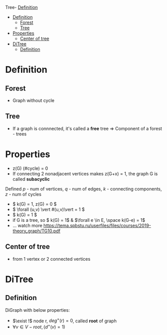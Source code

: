Tree- [Definition](#definition)
- [Definition](#definition)
  - [Forest](#forest)
  - [Tree](#tree)
- [Properties](#properties)
  - [Center of tree](#center-of-tree)
- [DiTree](#ditree)
  - [Definition](#definition-1)



# Definition
## Forest
- Graph without cycle
## Tree
- If a graph is connnected, it's called a **free** tree
=> Component of a forest - trees

# Properties
- z(G) (#cycle) = 0
- If connecting 2 nonadjacent vertices makes z(G+x) = 1, the graph G is called **subacyclic**

Defined *p* - num of vertices, *q* - num of edges, *k* - connecting components, *z* - num of cycles
 
- $ k(G) = 1, z(G) = 0 $
- $ \forall (u,v) \vert \#(u,v)\vert = 1 $
- $ k(G) = 1 $
- if G is a tree, so $ k(G) = 1$ & $\forall e \in E, \space k(G-e) = 1$
- ... 
watch more https://tema.spbstu.ru/userfiles/files/courses/2019-theory_graph/TG10.pdf


## Center of tree
- from 1 vertex or 2 connected vertices

# DiTree
## Definition
DiGraph with below properties:
- $\exist !$ node r, $deg^+(r)=0$, called **root** of graph 
- $\forall v \in V - root, ( d^+(v) = 1 )$
